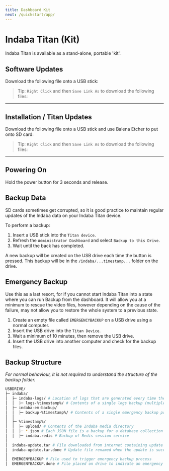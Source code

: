 ```yaml
---
title: Dashboard Kit
next: /quickstart/app/
---
```


<ReadTime />

# Indaba Titan (Kit)

<Leader>

Indaba Titan is available as a stand-alone, portable 'kit'.

</Leader>

## Software Updates

Download the following file onto a USB stick:

> Tip: `Right Click` and then `Save Link As` to download the following files:

<!-- - [images.tar](http://download.indaba.dev/images.tar) -->

<TitanVersion version="indaba-update.version" file="indaba-update.tar" />

---

## Installation / Titan Updates

Download the following file onto a USB stick and use Balena Etcher to put onto SD card:

> Tip: `Right Click` and then `Save Link As` to download the following files:

<!-- - [images.tar](http://download.indaba.dev/images.tar) -->

<TitanVersion version="indaba-rpi.version" file="indaba-rpi.zip" />

---

## Powering On

Hold the power button for 3 seconds and release.

## Backup Data

SD cards sometimes get corrupted, so it is good practice to maintain regular updates of the Indaba data on your Indaba Titan device.

To perform a backup:

1. Insert a USB stick into the `Titan device`.
2. Refresh the `Administrator Dashboard` and select `Backup to this Drive`.
3. Wait until the back has completed.

A new backup will be created on the USB drive each time the button is pressed. This backup will be in the `/indaba/...timestamp...` folder on the drive.

## Emergency Backup

Use this as a last resort, for if you cannot start Indaba Titan into a state where you can run Backup from the dashboard. It will allow you at a minimum to rescue the video files, however depending on the cause of the failure, may not allow you to restore the whole system to a previous state.

1. Create an empty file called `EMERGENCYBACKUP` on a USB drive using a normal computer.
2. Insert the USB drive into the `Titan Device`.
3. Wait a minimum of 10 minutes, then remove the USB drive.
4. Insert the USB drive into another computer and check for the backup files.

## Backup Structure

_For normal behaviour, it is not required to understand the structure of the backup folder._

```bash
USBDRIVE/
├─ indaba/
│  ├─ indaba-logs/ # Location of logs that are generated every time the USB stick is inserted into the device.
│  │  ├─ logs-%timestamp%/ # Contents of a single logs backup (multiple .log files)
│  ├─ indaba-em-backup/
│  │  ├─ backup-%timestamp%/ # Contents of a single emergency backup process.
│  │
│  ├─ %timestamp%/
│  │  ├─ upload/ # Contents of the Indaba media directory
│  │  ├─ *.json # Each JSON file is a backup for a database collection
│  │  ├─ indaba.redis # Backup of Redis session service
│
│  indaba-update.tar # File downloaded from internet containing update to Indaba Titan
│  indaba-update.tar.done # Update file renamed when the update is successful
│
│  EMERGENYBACKUP # File used to trigger emergency backup process
│  EMERGENYBACKUP.done # File placed on drive to indicate an emergency backup has completed
```
